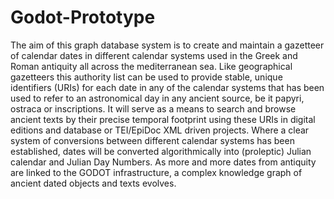 # Godot-Prototype

The aim of this graph database system is to create and maintain a gazetteer of calendar dates in different calendar systems used in the Greek and Roman antiquity all across the mediterranean sea. Like geographical gazetteers this authority list can be used to provide stable, unique identifiers (URIs) for each date in any of the calendar systems that has been used to refer to an astronomical day in any ancient source, be it papyri, ostraca or inscriptions. It will serve as a means to search and browse ancient texts by their precise temporal footprint using these URIs in digital editions and database or TEI/EpiDoc XML driven projects. 
Where a clear system of conversions between different calendar systems has been established, dates will be converted algorithmically into (proleptic) Julian calendar and Julian Day Numbers. As more and more dates from antiquity are linked to the GODOT infrastructure, a complex knowledge graph of ancient dated objects and texts evolves.